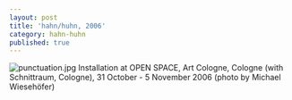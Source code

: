 ```yaml
---
layout: post
title: 'hahn/huhn, 2006'
category: hahn-huhn
published: true
---
```


![punctuation.jpg]({{site.baseurl}}/assets/img/2016_Postscript_III_V_Berlin_01.jpg)
Installation at OPEN SPACE, Art Cologne, Cologne (with Schnittraum, Cologne), 31 October - 5 November 2006 (photo by Michael Wiesehöfer)
